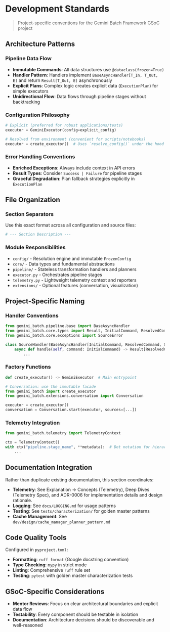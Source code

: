 # Development Standards

> Project-specific conventions for the Gemini Batch Framework GSoC project

## Architecture Patterns

### Pipeline Data Flow

- **Immutable Commands**: All data structures use `@dataclass(frozen=True)`
- **Handler Pattern**: Handlers implement `BaseAsyncHandler[T_In, T_Out, E]` and return `Result[T_Out, E]` asynchronously
- **Explicit Plans**: Complex logic creates explicit data (`ExecutionPlan`) for simple executors
- **Unidirectional Flow**: Data flows through pipeline stages without backtracking

### Configuration Philosophy

```python
# Explicit (preferred for robust applications/tests)
executor = GeminiExecutor(config=explicit_config)

# Resolved from environment (convenient for scripts/notebooks)
executor = create_executor()  # Uses `resolve_config()` under the hood
```

### Error Handling Conventions

- **Enriched Exceptions**: Always include context in API errors
- **Result Types**: Consider `Success | Failure` for pipeline stages
- **Graceful Degradation**: Plan fallback strategies explicitly in `ExecutionPlan`

## File Organization

### Section Separators

Use this exact format across all configuration and source files:

```python
# --- Section Description ---
```

### Module Responsibilities

- `config/` - Resolution engine and immutable `FrozenConfig`
- `core/` - Data types and fundamental abstractions
- `pipeline/` - Stateless transformation handlers and planners
- `executor.py` - Orchestrates pipeline stages
- `telemetry.py` - Lightweight telemetry context and reporters
- `extensions/` - Optional features (conversation, visualization)

## Project-Specific Naming

### Handler Conventions

```python
from gemini_batch.pipeline.base import BaseAsyncHandler
from gemini_batch.core.types import Result, InitialCommand, ResolvedCommand
from gemini_batch.core.exceptions import SourceError

class SourceHandler(BaseAsyncHandler[InitialCommand, ResolvedCommand, SourceError]):  # End with "Handler"
    async def handle(self, command: InitialCommand) -> Result[ResolvedCommand, SourceError]:  # Always async
        ...
```

### Factory Functions

```python
def create_executor() -> GeminiExecutor  # Main entrypoint

# Conversation: use the immutable facade
from gemini_batch import create_executor
from gemini_batch.extensions.conversation import Conversation

executor = create_executor()
conversation = Conversation.start(executor, sources=[...])
```

### Telemetry Integration

```python
from gemini_batch.telemetry import TelemetryContext

ctx = TelemetryContext()
with ctx("pipeline.stage_name", **metadata):  # Dot notation for hierarchical scopes
    ...
```

## Documentation Integration

Rather than duplicate existing documentation, this section coordinates:

- **Telemetry**: See Explanation → Concepts (Telemetry), Deep Dives (Telemetry Spec), and ADR-0006 for implementation details and design rationale.
- **Logging**: See `docs/LOGGING.md` for usage patterns
- **Testing**: See `tests/characterization/` for golden master patterns
- **Cache Management**: See `dev/design/cache_manager_planner_pattern.md`

## Code Quality Tools

Configured in `pyproject.toml`:

- **Formatting**: `ruff format` (Google docstring convention)
- **Type Checking**: `mypy` in strict mode
- **Linting**: Comprehensive `ruff` rule set
- **Testing**: `pytest` with golden master characterization tests

## GSoC-Specific Considerations

- **Mentor Reviews**: Focus on clear architectural boundaries and explicit data flow
- **Testability**: Every component should be testable in isolation
- **Documentation**: Architecture decisions should be discoverable and well-reasoned
